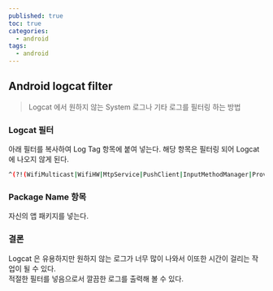 ```yaml
---
published: true
toc: true
categories:
  - android
tags:
  - android
---
```


## Android logcat filter
> Logcat 에서 원하지 않는 System 로그나 기타 로그를 필터링 하는 방법  

### Logcat 필터
아래 필터를 복사하여 Log Tag 항목에 붙여 넣는다. 해당 항목은 필터링 되어 Logcat 에 나오지 않게 된다.
```bash
^(?!(WifiMulticast|WifiHW|MtpService|PushClient|InputMethodManager|Provider|SurfaceTextureClient|ImageLoader|dalvikvm|OpenGLRenderer|skia|AbsListView|MediaPlayer|AudioManager|VelocityTracker|Drv|Jpeg|CdpDrv|IspDrv|TpipeDrv|iio|ImgScaler|IMG_MMU|ResMgrDrv|JpgDecComp|JpgDecPipe|mHalJpgDec|PipeMgrDrv|mHalJpgParser|jdwp|libEGL|Zygote|Trace|InputEventReceiver|SpannableStringBuilder|IInputConnectionWrapper|MotionRecognitionManager|Choreographer|v_galz|SensorManager|Sensors|GC|LockPatternUtils|SignalStrength|STATUSBAR-BatteryController|BatteryService|STATUSBAR-PhoneStatusBar|WifiP2pStateTracker|Watchdog|AlarmManager|BatteryStatsImpl|STATUSBAR-Clock|SurfaceControl|ViewRootImpl|InputTransport))
```

### Package Name 항목
자신의 앱 패키지를 넣는다.

### 결론
Logcat 은 유용하지만 원하지 않는 로그가 너무 많이 나와서 이또한 시간이 걸리는 작업이 될 수 있다.  
적절한 필터를 넣음으로서 깔끔한 로그를 출력해 볼 수 있다.